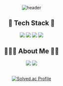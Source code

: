 <div align="center">
  
![header](https://capsule-render.vercel.app/api?type=waving&color=0090FF&height=280&text=Seungjae%20Oh&fontColor=FFFFFF&fontSize=50&desc=@oh980225&descSize=15&descAlign=62&descAlignY=63)

## 🔧 Tech Stack 🔨
<img src="https://img.shields.io/badge/Java-007396?style=for-the-badge&logo=Java&logoColor=white"/> <img src="https://img.shields.io/badge/Spring-6DB33F?style=for-the-badge&logo=Spring&logoColor=white"/> <img src="https://img.shields.io/badge/Spring Boot-6DB33F?style=for-the-badge&logo=Spring Boot&logoColor=white"/> <img src="https://img.shields.io/badge/MySQL-4479A1?style=for-the-badge&logo=MySQL&logoColor=white"/>


## 🧑🏻‍💻 About Me 👍🏼
<a href="https://velog.io/@l0_0l"><img src="https://img.shields.io/badge/velog-26C394?style=for-the-badge&logo=v&logoColor=white&link=https://velog.io/@l0_0l"/></a> 
<a href="https://pacific-jeep-805.notion.site/db8ec661bb1c4c65a988c7a25bde0939"><img src="https://img.shields.io/badge/notion-000000?style=for-the-badge&logo=notion&logoColor=white&link=https://velog.io/@l0_0l"/></a>
<br>
<br>

[![Solved.ac Profile](http://mazassumnida.wtf/api/v2/generate_badge?boj=oh980225)](https://solved.ac/oh980225)
<br/>
</div>

